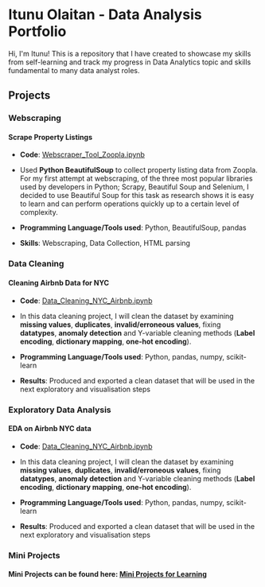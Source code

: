 # Itunu Olaitan - Data Analysis Portfolio

Hi, I'm Itunu! This is a repository that I have created to showcase my skills from self-learning and track my progress in Data Analytics topic and skills fundamental to many data analyst roles.

## Projects

### Webscraping 
#### Scrape Property Listings
 - **Code**: [Webscraper_Tool_Zoopla.ipynb](https://github.com/iolaitan/data-analysis-portfolio/blob/main/Webscraper%20Tool%20Zoopla%20.ipynb)

 - Used **Python BeautifulSoup** to collect property listing data from Zoopla. For my first attempt at webscraping, of the three most popular libraries used by developers in Python; Scrapy, Beautiful Soup and Selenium, I decided to use Beautiful Soup for this task as research shows it is easy to learn and can perform operations quickly up to a certain level of complexity. 

 - **Programming Language/Tools used**: Python, BeautifulSoup, pandas

 - **Skills**: Webscraping, Data Collection, HTML parsing






### Data Cleaning


#### Cleaning Airbnb Data for NYC
 - **Code**: [Data_Cleaning_NYC_Airbnb.ipynb](https://github.com/iolaitan/data-analysis-portfolio/blob/main/Data_Cleaning_NYC_Airbnb/Data%20Cleaning%20Airbnb%20NYC.ipynb)

 - In this data cleaning project, I will clean the dataset by examining **missing values**, **duplicates**, **invalid/erroneous values**, fixing **datatypes**, **anomaly detection** and Y-variable cleaning methods (**Label encoding**, **dictionary mapping**, **one-hot encoding**).

 - **Programming Language/Tools used**: Python, pandas, numpy, scikit-learn

 - **Results**: Produced and exported a clean dataset that will be used in the next exploratory and visualisation steps




### Exploratory Data Analysis


#### EDA on Airbnb NYC data
 - **Code**: [Data_Cleaning_NYC_Airbnb.ipynb](https://github.com/iolaitan/data-analysis-portfolio/blob/main/Data_Cleaning_NYC_Airbnb/Data%20Cleaning%20Airbnb%20NYC.ipynb)

 - In this data cleaning project, I will clean the dataset by examining **missing values**, **duplicates**, **invalid/erroneous values**, fixing **datatypes**, **anomaly detection** and Y-variable cleaning methods (**Label encoding**, **dictionary mapping**, **one-hot encoding**).

 - **Programming Language/Tools used**: Python, pandas, numpy, scikit-learn

 - **Results**: Produced and exported a clean dataset that will be used in the next exploratory and visualisation steps



### Mini Projects

#### Mini Projects can be found here: [Mini Projects for Learning](https://github.com/iolaitan/data-analysis-portfolio/tree/main/mini_projects)







